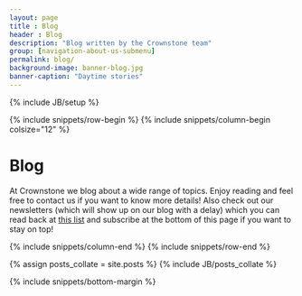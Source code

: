 ```yaml
---
layout: page
title : Blog
header : Blog
description: "Blog written by the Crownstone team"
group: [navigation-about-us-submenu]
permalink: blog/
background-image: banner-blog.jpg
banner-caption: "Daytime stories"
---
```

{% include JB/setup %}

{% include snippets/row-begin %}
{% include snippets/column-begin colsize="12" %}

# Blog
			
At Crownstone we blog about a wide range of topics. Enjoy reading and feel free to contact us if you want to know more details!
Also check out our newsletters (which will show up on our blog with a delay) which you can read back at 
[this list](http://us10.campaign-archive2.com/home/?u=d03baf337210e326a61dc14d5&id=a23d3e9ded) 
and subscribe at the bottom of this page if you want to stay on top!

{% include snippets/column-end %}
{% include snippets/row-end %}

<div class="container">
	<div class="row">
		<div class="col">
		{% assign posts_collate = site.posts %}
		{% include JB/posts_collate %}
		</div>
	</div>
</div>

{% include snippets/bottom-margin %}
